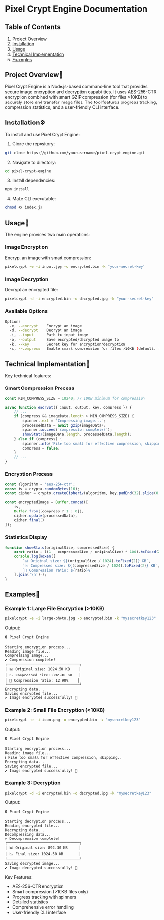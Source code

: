 # Pixel Crypt Engine Documentation

## Table of Contents
1. [Project Overview](#project-overview)
2. [Installation](#installation)
3. [Usage](#usage)
4. [Technical Implementation](#technical-implementation)
5. [Examples](#examples)

## Project Overview📝
Pixel Crypt Engine is a Node.js-based command-line tool that provides secure image encryption and decryption capabilities. It uses AES-256-CTR encryption combined with smart GZIP compression (for files >10KB) to securely store and transfer image files. The tool features progress tracking, compression statistics, and a user-friendly CLI interface.

## Installation⚙️
To install and use Pixel Crypt Engine:

1. Clone the repository:
```bash
git clone https://github.com/yourusername/pixel-crypt-engine.git
```

2. Navigate to directory:
```bash
cd pixel-crypt-engine
```

3. Install dependencies:
```bash
npm install
```

4. Make CLI executable:
```bash
chmod +x index.js
```

## Usage📖
The engine provides two main operations:

### Image Encryption
Encrypt an image with smart compression:
```bash
pixelcrypt -e -i input.jpg -o encrypted.bin -k "your-secret-key"
```

### Image Decryption
Decrypt an encrypted file:
```bash
pixelcrypt -d -i encrypted.bin -o decrypted.jpg -k "your-secret-key"
```

### Available Options
```bash
Options
  -e, --encrypt    Encrypt an image
  -d, --decrypt    Decrypt an image
  -i, --input      Path to input image
  -o, --output     Save encrypted/decrypted image to
  -k, --key        Secret key for encryption/decryption
  -c, --compress   Enable smart compression for files >10KB (default: true)
```

## Technical Implementation🔐
Key technical features:

### Smart Compression Process
```javascript
const MIN_COMPRESS_SIZE = 10240; // 10KB minimum for compression

async function encrypt({ input, output, key, compress }) {
    // ...
    if (compress && imageData.length > MIN_COMPRESS_SIZE) {
        spinner.text = 'Compressing image...';
        processedData = await gzip(imageData);
        spinner.succeed('Compression complete!');
        showStats(imageData.length, processedData.length);
    } else if (compress) {
        spinner.info('File too small for effective compression, skipping...');
        compress = false;
    }
    // ...
}
```

### Encryption Process
```javascript
const algorithm = 'aes-256-ctr';
const iv = crypto.randomBytes(16);
const cipher = crypto.createCipheriv(algorithm, key.padEnd(32).slice(0, 32), iv);

const encryptedImage = Buffer.concat([
    iv,
    Buffer.from([compress ? 1 : 0]),
    cipher.update(processedData),
    cipher.final()
]);
```

### Statistics Display
```javascript
function showStats(originalSize, compressedSize) {
    const ratio = ((1 - compressedSize / originalSize) * 100).toFixed(2);
    console.log(boxen([
        `📊 Original size: ${(originalSize / 1024).toFixed(2)} KB`,
        `📉 Compressed size: ${(compressedSize / 1024).toFixed(2)} KB`,
        `💪 Compression ratio: ${ratio}%`
    ].join('\n')));
}
```

## Examples📌

### Example 1: Large File Encryption (>10KB)
```bash
pixelcrypt -e -i large-photo.jpg -o encrypted.bin -k "mysecretkey123"
```
Output:
```
🔒 Pixel Crypt Engine

Starting encryption process...
Reading image file...
Compressing image...
✔ Compression complete!
┌─────────────────────────────────┐
│ 📊 Original size: 1024.50 KB    │
│ 📉 Compressed size: 892.30 KB   │
│ 💪 Compression ratio: 12.90%    │
└─────────────────────────────────┘
Encrypting data...
Saving encrypted file...
✔ Image encrypted successfully! 🎉
```

### Example 2: Small File Encryption (<10KB)
```bash
pixelcrypt -e -i icon.png -o encrypted.bin -k "mysecretkey123"
```
Output:
```
🔒 Pixel Crypt Engine

Starting encryption process...
Reading image file...
ℹ File too small for effective compression, skipping...
Encrypting data...
Saving encrypted file...
✔ Image encrypted successfully! 🎉
```

### Example 3: Decryption
```bash
pixelcrypt -d -i encrypted.bin -o decrypted.jpg -k "mysecretkey123"
```
Output:
```
🔒 Pixel Crypt Engine

Starting decryption process...
Reading encrypted file...
Decrypting data...
Decompressing data...
✔ Decompression complete!
┌─────────────────────────────────┐
│ 📊 Original size: 892.30 KB     │
│ 📉 Final size: 1024.50 KB       │
└─────────────────────────────────┘
Saving decrypted image...
✔ Image decrypted successfully! 🎉
```

Key Features:
- AES-256-CTR encryption
- Smart compression (>10KB files only)
- Progress tracking with spinners
- Detailed statistics
- Comprehensive error handling
- User-friendly CLI interface